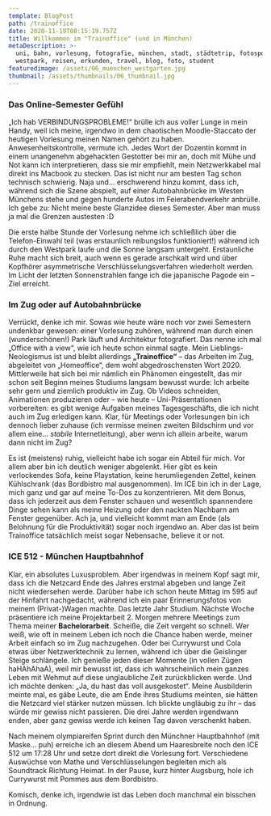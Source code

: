 ```yaml
---
template: BlogPost
path: /trainoffice
date: 2020-11-19T08:15:19.757Z
title: Willkommen im "Trainoffice" (und in München)
metaDescription: >-
  uni, bahn, vorlesung, fotografie, münchen, stadt, städtetrip, fotospots,
  westpark, reisen, erkunden, travel, blog, foto, student
featuredimage: /assets/06_muenchen_westgarten.jpg
thumbnail: /assets/thumbnails/06_thumbnail.jpg
---
```

### Das Online-Semester Gefühl

„Ich hab VERBINDUNGSPROBLEME!“ brülle ich aus voller Lunge in mein Handy, weil ich meine, irgendwo in dem chaotischen Moodle-Staccato der heutigen Vorlesung meinen Namen gehört zu haben. Anwesenheitskontrolle, vermute ich. Jedes Wort der Dozentin kommt in einem unangenehm abgehackten Gestotter bei mir an, doch mit Mühe und Not kann ich interpretieren, dass sie mir empfiehlt, mein Netzwerkkabel mal direkt ins Macbook zu stecken. Das ist nicht nur am besten Tag schon technisch schwierig. Naja und… erschwerend hinzu kommt, dass ich, während sich die Szene abspielt, auf einer Autobahnbrücke im Westen Münchens stehe und gegen hunderte Autos im Feierabendverkehr anbrülle. Ich gebe zu: Nicht meine beste Glanzidee dieses Semester. Aber man muss ja mal die Grenzen austesten :D

Die erste halbe Stunde der Vorlesung nehme ich schließlich über die Telefon-Einwahl teil (was erstaunlich reibungslos funktioniert!) während ich durch den Westpark laufe und die Sonne langsam untergeht. Erstaunliche Ruhe macht sich breit, auch wenn es gerade arschkalt wird und über Kopfhörer asymmetrische Verschlüsselungsverfahren wiederholt werden. Im Licht der letzten Sonnenstrahlen fange ich die japanische Pagode ein – Ziel erreicht.



### Im Zug oder auf Autobahnbrücke

Verrückt, denke ich mir. Sowas wie heute wäre noch vor zwei Semestern undenkbar gewesen: einer Vorlesung zuhören, während man durch einen (wunderschönen!) Park läuft und Architektur fotografiert. Das nenne ich mal „Office with a view“, wie ich heute schon einmal sagte. Mein Lieblings-Neologismus ist und bleibt allerdings **„Trainoffice“** – das Arbeiten im Zug, abgeleitet von „Homeoffice“, dem wohl abgedroschensten Wort 2020. Mittlerweile hat sich bei mir nämlich ein Phänomen eingestellt, das mir schon seit Beginn meines Studiums langsam bewusst wurde: Ich arbeite sehr gern und ziemlich produktiv im Zug. Ob Videos schneiden, Animationen produzieren oder – wie heute – Uni-Präsentationen vorbereiten: es gibt wenige Aufgaben meines Tagesgeschäfts, die ich nicht auch im Zug erledigen kann. Klar, für Meetings oder Vorlesungen bin ich dennoch lieber zuhause (ich vermisse meinen zweiten Bildschirm und vor allem eine… *stabile* Internetleitung), aber wenn ich allein arbeite, warum dann nicht im Zug? 

Es ist (meistens) ruhig, vielleicht habe ich sogar ein Abteil für mich. Vor allem aber bin ich deutlich weniger abgelenkt. Hier gibt es kein verlockendes Sofa, keine Playstation, keine herumliegenden Zettel, keinen Kühlschrank (das Bordbistro mal ausgenommen). Im ICE bin ich in der Lage, mich ganz und gar auf meine To-Dos zu konzentrieren. Mit dem Bonus, dass ich jederzeit aus dem Fenster schauen und wesentlich spannendere Dinge sehen kann als meine Heizung oder den nackten Nachbarn am Fenster gegenüber. Ach ja, und vielleicht kommt man am Ende (als Belohnung für die Produktivität) sogar noch irgendwo an. Aber das ist beim Trainoffice tatsächlich meist sogar Nebensache, believe it or not.



### ICE 512 - München Hauptbahnhof

Klar, ein absolutes Luxusproblem. Aber irgendwas in meinem Kopf sagt mir, dass ich die Netzcard Ende des Jahres erstmal abgeben und lange Zeit nicht wiedersehen werde. Darüber habe ich schon heute Mittag im 595 auf der Hinfahrt nachgedacht, während ich ein paar Erinnerungsfotos von meinem (Privat-)Wagen machte. Das letzte Jahr Studium. Nächste Woche präsentiere ich meine Projektarbeit 2. Morgen mehrere Meetings zum Thema meiner **Bachelorarbeit**. Scheiße, die Zeit vergeht so schnell. Wer weiß, wie oft in meinem Leben ich noch die Chance haben werde, meiner Arbeit einfach so im Zug nachzugehen. Oder bei Currywurst und Cola etwas über Netzwerktechnik zu lernen, während ich über die Geislinger Steige schlängele. Ich genieße jeden dieser Momente (in vollen Zügen haHAhAhaA), weil mir bewusst ist, dass ich wahrscheinlich mein ganzes Leben mit Wehmut auf diese unglaubliche Zeit zurückblicken werde. Und ich möchte denken: „Ja, du hast das voll ausgekostet“. Meine Ausbilderin meinte mal, es gäbe Leute, die am Ende ihres Studiums meinten, sie hätten die Netzcard viel stärker nutzen müssen. Ich blickte ungläubig zu ihr – das würde mir gewiss nicht passieren. Die drei Jahre werden irgendwann enden, aber ganz gewiss werde ich keinen Tag davon verschenkt haben.

Nach meinem olympiareifen Sprint durch den Münchner Hauptbahnhof (mit Maske… puh) erreiche ich an diesem Abend um Haaresbreite noch den ICE 512 um 17:28 Uhr und setze dort direkt die Vorlesung fort. Verschiedene Auswüchse von Mathe und Verschlüsselungen begleiten mich als Soundtrack Richtung Heimat. In der Pause, kurz hinter Augsburg, hole ich Currywurst mit Pommes aus dem Bordbistro.

Komisch, denke ich, irgendwie ist das Leben doch manchmal ein bisschen in Ordnung.
